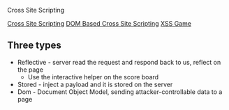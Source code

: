 Cross Site Scripting 

[Cross Site Scripting](https://owasp.org/www-project-top-ten/OWASP_Top_Ten_2017/Top_10-2017_A7-Cross-Site_Scripting_(XSS))
[DOM Based Cross Site Scripting](https://www.scip.ch/en/?labs.20171214)
[XSS Game](https://xss-game.appspot.com)

## Three types
* Reflective - server read the request and respond back to us, reflect on the page 
	* Use the interactive helper on the score board 
* Stored - inject a payload and it is stored on the server
* Dom - Document Object Model, sending attacker-controllable data to a page
